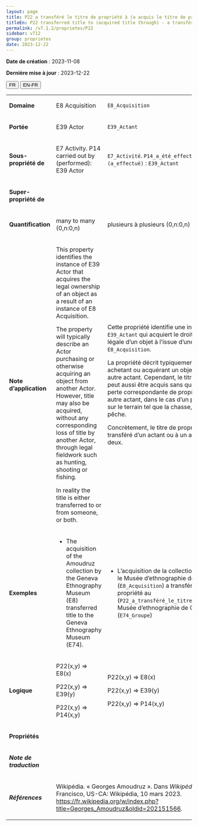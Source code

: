 ```yaml
---
layout: page
title: P22 a transféré le titre de propriété à (a acquis le titre de propriété par)
titleEn: P22 transferred title to (acquired title through) - a transféré le titre de propriété à (a acquis le titre de propriété par)
permalink: /v7.1.2/proprietes/P22
sidebar: v712
group: proprietes
date: 2023-12-22
---
```


**Date de création** : 2023-11-08

**Dernière mise à jour** : 2023-12-22

<div class="lang-buttons">
 <button id="fr" class="activate">FR</button>
 <button id="en-fr">EN-FR</button>
</div>

<table>
<tbody>
<tr>
<td><p><strong>Domaine</strong></p></td>
<td class="en">
<p>E8 Acquisition</p>
</td>
<td>
<p><code class="language-plaintext highlighter-rouge">E8_Acquisition</code> </p>
</td>
</tr>
<tr>
<td><p><strong>Portée</strong></p></td>
<td class="en">
<p>E39 Actor</p>
</td>
<td>
<p><code class="language-plaintext highlighter-rouge">E39_Actant</code></p>
</td>
</tr>
<tr>
<td><p><strong>Sous-propriété de</strong></p></td>
<td class="en">
<p>E7 Activity. P14 carried out by (performed): E39 Actor</p>
</td>
<td>
<p><code class="language-plaintext highlighter-rouge">E7_Activité</code>. <code class="language-plaintext highlighter-rouge">P14_a_été_effectué_par (a_effectué)</code> : <code class="language-plaintext highlighter-rouge">E39_Actant</code></p>
</td>
</tr>
<tr>
<td><p><strong>Super-propriété de</strong></p></td>
<td class="en">
</td>
<td>
</td>
</tr>
<tr>
<td><p><strong>Quantification</strong></p></td>
<td class="en">
<p>many to many (0,n:0,n)</p>
</td>
<td>
<p>plusieurs à plusieurs (0,n:0,n)</p>
</td>
</tr>
<tr>
<td><p><strong>Note d’application</strong></p></td>
<td class="en">
<p>This property identifies the instance of E39 Actor that acquires the legal ownership of an object as a result of an instance of E8 Acquisition.</p>
<p>The property will typically describe an Actor purchasing or otherwise acquiring an object from another Actor. However, title may also be acquired, without any corresponding loss of title by another Actor, through legal fieldwork such as hunting, shooting or fishing.</p>
<p>In reality the title is either transferred to or from someone, or both.</p>
</td>
<td>
<p>Cette propriété identifie une instance de <code class="language-plaintext highlighter-rouge">E39_Actant</code> qui acquiert le droit de propriété légale d’un objet à l’issue d’une instance de <code class="language-plaintext highlighter-rouge">E8_Acquisition</code>.</p>
<p>La propriété décrit typiquement un actant achetant ou acquérant un objet auprès d’un autre actant. Cependant, le titre de propriété peut aussi être acquis sans qu’il en résulte une perte correspondante de propriété chez un autre actant, dans le cas d’un prélèvement légal sur le terrain tel que la chasse, le tir ou la pêche.</p>
<p>Concrètement, le titre de propriété est soit transféré d’un actant ou à un actant, soit les deux.</p>
</td>
</tr>
<tr>
<td><p><strong>Exemples</strong></p></td>
<td class="en">
<ul>
<li><p>The acquisition of the Amoudruz collection by the Geneva Ethnography Museum (E8) transferred title to the Geneva Ethnography Museum (E74).</p>
</li>
</ul>
</td>
<td>
<ul>
<li><p>L’acquisition de la collection Amoudruz par le Musée d’ethnographie de Genève (<code class="language-plaintext highlighter-rouge">E8_Acquisition</code>) a transféré le titre de propriété au (<code class="language-plaintext highlighter-rouge">P22_a_transféré_le_titre_de_propriété_à</code>) Musée d’ethnographie de Genève (<code class="language-plaintext highlighter-rouge">E74_Groupe</code>)</p>
</li>
</ul>
</td>
</tr>
<tr>
<td><p><strong>Logique</strong></p></td>
<td class="en">
<p>P22(x,y) ⇒ E8(x)</p>
<p>P22(x,y) ⇒ E39(y)</p>
<p>P22(x,y) ⇒ P14(x,y)</p>
</td>
<td>
<p>P22(x,y) ⇒ E8(x)</p>
<p>P22(x,y) ⇒ E39(y)</p>
<p>P22(x,y) ⇒ P14(x,y)</p>
</td>
</tr>
<tr>
<td><p><strong>Propriétés</strong></p></td>
<td class="en">
</td>
<td>
</td>
</tr>
<tr>
<td><p><strong><em>Note de traduction</em></strong></p></td>
<td colspan="2">
</td>
</tr>
<tr>
<td><p><strong><em>Références</em></strong></p></td>
<td colspan="2">
<p>Wikipédia. « Georges Amoudruz ». Dans <em>Wikipédia</em>. San Francisco, US-CA: Wikipédia, 10 mars 2023.<a href="https://fr.wikipedia.org/w/index.php?title=Georges_Amoudruz&oldid=202151566"><span class="underline"> </span></a><a href="https://fr.wikipedia.org/w/index.php?title=Georges_Amoudruz&oldid=202151566"><span class="underline">https://fr.wikipedia.org/w/index.php?title=Georges_Amoudruz&oldid=202151566</span></a>.</p>
</td>
</tr>
</tbody>
</table>

